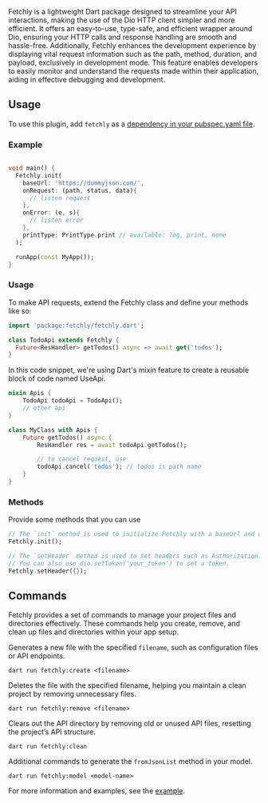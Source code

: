 Fetchly is a lightweight Dart package designed to streamline your API interactions, making the use of the Dio HTTP client simpler and more efficient. It offers an easy-to-use, type-safe, and efficient wrapper around Dio, ensuring your HTTP calls and response handling are smooth and hassle-free. Additionally, Fetchly enhances the development experience by displaying vital request information such as the path, method, duration, and payload, exclusively in development mode. This feature enables developers to easily monitor and understand the requests made within their application, aiding in effective debugging and development.

## Usage

To use this plugin, add `fetchly` as a [dependency in your pubspec.yaml file](https://flutter.dev/platform-plugins/).


### Example

```dart 

void main() {
  Fetchly.init(
    baseUrl: 'https://dummyjson.com/',
    onRequest: (path, status, data){
      // listen request
    },
    onError: (e, s){
      // listen error
    },
    printType: PrintType.print // available: log, print, none
  );

  runApp(const MyApp());
}

```

### Usage

To make API requests, extend the Fetchly class and define your methods like so:

```dart
import 'package:fetchly/fetchly.dart';

class TodoApi extends Fetchly {
  Future<ResHandler> getTodos() async => await get('todos');
}
```

In this code snippet, we're using Dart's mixin feature to create a reusable block of code named UseApi.

```dart
mixin Apis {
    TodoApi todoApi = TodoApi();
    // other api
}

class MyClass with Apis {
    Future getTodos() async {
        ResHandler res = await todoApi.getTodos();

        // to cancel request, use
        todoApi.cancel('todos'); // todos is path name
    }
}
```

### Methods

Provide some methods that you can use

```dart
// The `init` method is used to initialize Fetchly with a baseUrl and callbacks for onRequest and onError.
Fetchly.init(); 

// The `setHeader` method is used to set headers such as Authorization.
// You can also use dio.setToken('your_token') to set a token.
Fetchly.setHeader({});
```

## Commands

Fetchly provides a set of commands to manage your project files and directories effectively. These commands help you create, remove, and clean up files and directories within your app setup.


Generates a new file with the specified `filename`, such as configuration files or API endpoints.
```shell
dart run fetchly:create <filename>
```
Deletes the file with the specified filename, helping you maintain a clean project by removing unnecessary files.
```shell
dart run fetchly:remove <filename>
```
Clears out the API directory by removing old or unused API files, resetting the project’s API structure.
```shell
dart run fetchly:clean
```
Additional commands to generate the `fromJsonList` method in your model.
```shell
dart run fetchly:model <model-name>
```


For more information and examples, see the [example](https://github.com/ashtav/fetchly/tree/master/example).
